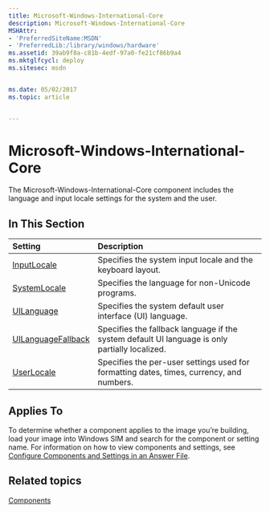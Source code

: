 ```yaml
---
title: Microsoft-Windows-International-Core
description: Microsoft-Windows-International-Core
MSHAttr:
- 'PreferredSiteName:MSDN'
- 'PreferredLib:/library/windows/hardware'
ms.assetid: 39ab9f8a-c81b-4edf-97a0-fe21cf86b9a4
ms.mktglfcycl: deploy
ms.sitesec: msdn


ms.date: 05/02/2017
ms.topic: article


---
```

# Microsoft-Windows-International-Core

The Microsoft-Windows-International-Core component includes the language and input locale settings for the system and the user.

## In This Section

| Setting                 | Description                                                                           |
|:------------------------|:--------------------------------------------------------------------------------------|
| [InputLocale](microsoft-windows-international-core-inputlocale.md) | Specifies the system input locale and the keyboard layout. |
| [SystemLocale](microsoft-windows-international-core-systemlocale.md) | Specifies the language for non-Unicode programs. |
| [UILanguage](microsoft-windows-international-core-uilanguage.md) | Specifies the system default user interface (UI) language. |
| [UILanguageFallback](microsoft-windows-international-core-uilanguagefallback.md) | Specifies the fallback language if the system default UI language is only partially localized. |
| [UserLocale](microsoft-windows-international-core-userlocale.md) | Specifies the per-user settings used for formatting dates, times, currency, and numbers. |

## Applies To

To determine whether a component applies to the image you’re building, load your image into Windows SIM and search for the component or setting name. For information on how to view components and settings, see [Configure Components and Settings in an Answer File](https://docs.microsoft.com/en-us/windows-hardware/customize/desktop/wsim/configure-components-and-settings-in-an-answer-file).

## Related topics

[Components](components-b-unattend.md)
